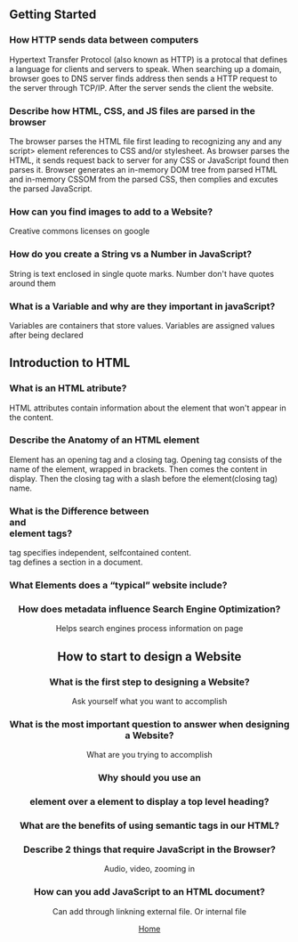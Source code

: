 ## Getting Started

### How HTTP sends data between computers

Hypertext Transfer Protocol (also known as HTTP) is a protocal that defines a language for clients and servers to speak. When searching up a domain, browser goes to DNS server finds address then sends a HTTP request to the server through TCP/IP. After the server sends the client the website.

### Describe how HTML, CSS, and JS files are parsed in the browser

The browser parses the HTML file first leading to recognizing any <link> and any script> element references to CSS and/or stylesheet. As browser parses the HTML,  it sends request back to server for any CSS or JavaScript found then parses it. Browser generates an in-memory DOM tree from parsed HTML and in-memory CSSOM from the parsed CSS, then complies and excutes the parsed JavaScript.

### How can you find images to add to a Website? 

Creative commons licenses on google

### How do you create a String vs a Number in JavaScript?

String is text enclosed in single quote marks. Number don't have quotes around them 

### What is a Variable and why are they important in javaScript?

Variables are containers that store values. Variables are assigned values after being declared 

## Introduction to HTML

### What is an HTML atribute? 

HTML attributes contain information about the element that won't appear in the content. 

### Describe the Anatomy of an HTML element 

Element has an opening tag and a closing tag. Opening tag consists of the name of the element, wrapped in brackets. Then comes the content in display. Then the closing tag with a slash before the element(closing tag) name.

### What is the Difference between <article> and <section> element tags?
 
<Article> tag specifies independent, selfcontained content. <Section> tag defines a section in a document.

### What Elements does a “typical” website include?

<header> <navigation bar> <main content> <sidebar> <footer> 

### How does metadata influence Search Engine Optimization?

Helps search engines process information on page 

## How to start to design a Website

### What is the first step to designing a Website?

Ask yourself what you want to accomplish

### What is the most important question to answer when designing a Website?

What are you trying to accomplish 

### Why should you use an <h1> element over a <span> element to display a top level heading?

### What are the benefits of using semantic tags in our HTML?

### Describe 2 things that require JavaScript in the Browser?

Audio, video, zooming in 

### How can you add JavaScript to an HTML document?

Can add through linkning external file. Or internal file 

[Home](https://shiloh206.github.io/reading-notes)
